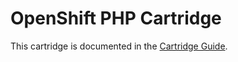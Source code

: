 # OpenShift PHP Cartridge
This cartridge is documented in the [Cartridge Guide](https://github.com/openshift/origin-server/blob/master/documentation/oo_cartridge_guide.adoc#php).
